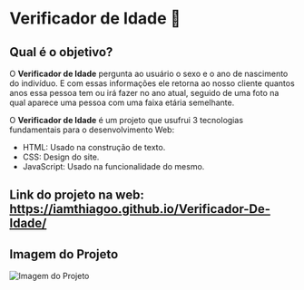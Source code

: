 # Verificador de Idade :1234:

## Qual é o objetivo?

O **Verificador de Idade** pergunta ao usuário o sexo e o ano de nascimento do indivíduo. E com essas informações ele retorna ao nosso cliente quantos anos essa pessoa tem ou irá fazer no ano atual, seguido de uma foto na qual aparece uma pessoa com uma faixa etária semelhante.

O **Verificador de Idade** é um projeto que usufrui 3 tecnologias fundamentais para o desenvolvimento Web:
- HTML: Usado na construção de texto.
- CSS: Design do site.
- JavaScript: Usado na funcionalidade do mesmo.

## Link do projeto na web: https://iamthiagoo.github.io/Verificador-De-Idade/

## Imagem do Projeto
![Imagem do Projeto](https://user-images.githubusercontent.com/69599810/118853683-6433ce80-b8aa-11eb-8d73-79919ea62085.jpg)
